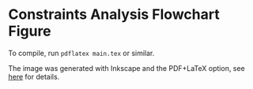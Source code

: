 # Constraints Analysis Flowchart Figure  #

To compile, run `pdflatex main.tex` or similar.

The image was generated with Inkscape and the PDF+LaTeX option, see
[here](http://www.ctan.org/tex-archive/info/svg-inkscape) for details.
